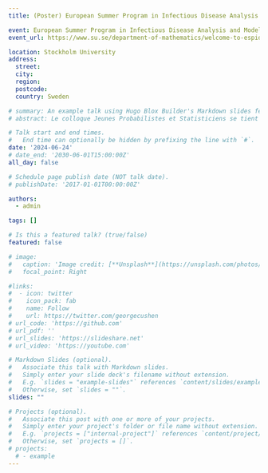 ```yaml
---
title: (Poster) European Summer Program in Infectious Disease Analysis and Modelling

event: European Summer Program in Infectious Disease Analysis and Modelling
event_url: https://www.su.se/department-of-mathematics/welcome-to-espidam-the-european-summer-program-in-infectious-disease-analysis-and-modelling-1.703719#:~:text=ESPIDAM%20is%20a%20Marcus%20Wallenberg,Stockholm%20Mathematics%20Centre%20and%20ESMTB.&text=The%20summer%20program%20consists%20of,one%20course%20each%20half%20week

location: Stockholm University
address:
  street: 
  city: 
  region: 
  postcode: 
  country: Sweden

# summary: An example talk using Hugo Blox Builder's Markdown slides feature.
# abstract: Le colloque Jeunes Probabilistes et Statisticiens se tient tous les deux ans depuis 1994 sous l'égide du groupe Modélisation Aléatoire et Statistique (MAS) de la Société de Mathématiques Appliquées et Industrielles (SMAI). Les participants sont des doctorants avancés (2ème ou 3ème année) ou éventuellement ayant soutenu leur thèse dans l'année. Son but est de leur fournir un cadre agréable et informel pour se rencontrer, exposer leurs travaux et enrichir leur spectre thématique.

# Talk start and end times.
#   End time can optionally be hidden by prefixing the line with `#`.
date: '2024-06-24'
# date_end: '2030-06-01T15:00:00Z'
all_day: false

# Schedule page publish date (NOT talk date).
# publishDate: '2017-01-01T00:00:00Z'

authors:
  - admin

tags: []

# Is this a featured talk? (true/false)
featured: false

# image:
#   caption: 'Image credit: [**Unsplash**](https://unsplash.com/photos/bzdhc5b3Bxs)'
#   focal_point: Right

#links:
#  - icon: twitter
#    icon_pack: fab
#    name: Follow
#    url: https://twitter.com/georgecushen
# url_code: 'https://github.com'
# url_pdf: ''
# url_slides: 'https://slideshare.net'
# url_video: 'https://youtube.com'

# Markdown Slides (optional).
#   Associate this talk with Markdown slides.
#   Simply enter your slide deck's filename without extension.
#   E.g. `slides = "example-slides"` references `content/slides/example-slides.md`.
#   Otherwise, set `slides = ""`.
slides: ""

# Projects (optional).
#   Associate this post with one or more of your projects.
#   Simply enter your project's folder or file name without extension.
#   E.g. `projects = ["internal-project"]` references `content/project/deep-learning/index.md`.
#   Otherwise, set `projects = []`.
# projects:
  # - example
---
```

<!-- 
{{% callout note %}}
Click on the **Slides** button above to view the built-in slides feature.
{{% /callout %}}

Slides can be added in a few ways:

- **Create** slides using Hugo Blox Builder's [_Slides_](https://docs.hugoblox.com/reference/content-types/) feature and link using `slides` parameter in the front matter of the talk file
- **Upload** an existing slide deck to `static/` and link using `url_slides` parameter in the front matter of the talk file
- **Embed** your slides (e.g. Google Slides) or presentation video on this page using [shortcodes](https://docs.hugoblox.com/reference/markdown/).

Further event details, including [page elements](https://docs.hugoblox.com/reference/markdown/) such as image galleries, can be added to the body of this page. -->

